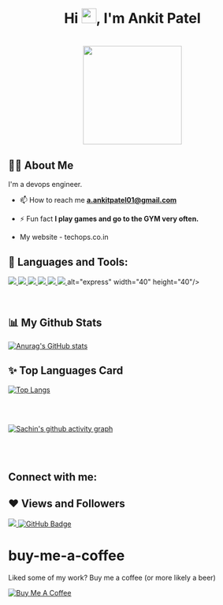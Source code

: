 ### <h1 align="center">Hi <img src="https://raw.githubusercontent.com/MartinHeinz/MartinHeinz/master/wave.gif" width="30px">, I'm Ankit Patel</h1>

<h1 align="center"><a href="#"><img width="200" height="200" src="https://i.imgur.com/799y5A3.png"/></a></h1>

## 🙋‍♂️ About Me

I'm a devops engineer. 

- 📫 How to reach me **a.ankitpatel01@gmail.com**

- ⚡ Fun fact **I play games and go to the GYM very often.**

- My website - techops.co.in

## 🚀 Languages and Tools:

<p align="left"> 
    <a href="" target="_blank"> <img src="https://img.icons8.com/color/48/000000/linux--v1.png"/> </a>
    <a href="" target="_blank"> <img src="https://img.icons8.com/color/48/000000/amazon-web-services.png"/> </a>
    <a href="" target="_blank"> <img src="https://img.icons8.com/color/48/000000/docker.png"/> </a> 
    <a href="" target="_blank"> <img src="https://img.icons8.com/color/48/000000/kubernetes.png"/> </a> 
    <a href="" target="_blank"> <img src="https://img.icons8.com/color/48/000000/jenkins.png"/> </a> 
    <a href="" target="_blank"> <img src="https://img.icons8.com/color/48/000000/bootstrap.png"/> </a> 
    alt="express" width="40" height="40"/> </a>
</p>


<br/>


## 📊 My Github Stats

  [![Anurag's GitHub stats](https://github-readme-stats.vercel.app/api?username=AAnkitpatel&hide=prs&count_private=true&show_icons=true&theme=radical)](https://github.com/anuraghazra/github-readme-stats)

## ✨ Top Languages Card

[![Top Langs](https://github-readme-stats.vercel.app/api/top-langs/?username=AAnkitpatel&layout=compact)](https://github.com/anuraghazra/github-readme-stats)


<br/>
<br/>


[![Sachin's github activity graph](https://activity-graph.herokuapp.com/graph?username=AAnkitpatel&theme=react-dark)](https://github.com/ashutosh00710/github-readme-activity-graph)


<br/>
<br/>

## Connect with me:

## ❤ Views and Followers
<a href="https://github.com/Meghna-DAS/github-profile-views-counter">
    <img src="https://komarev.com/ghpvc/?username=AAnkitpatel">
</a>
<a href="https://github.com/AAnkitpatel?tab=followers"><img src="https://img.shields.io/github/followers/SubhamRaoniar28?label=Followers&style=social" alt="GitHub Badge"></a>


# buy-me-a-coffee

Liked some of my work? Buy me a coffee (or more likely a beer)

<a href="https://www.buymeacoffee.com/sachinm" target="_blank"><img src="https://bmc-cdn.nyc3.digitaloceanspaces.com/BMC-button-images/custom_images/orange_img.png" alt="Buy Me A Coffee" style="height: auto !important;width: auto !important;" ></a>
<!--
**AAnkitpatel/AAnkitpatel** is a ✨ _special_ ✨ repository because its `README.md` (this file) appears on your GitHub profile.

Here are some ideas to get you started:

- 🔭 I’m currently working on ...
- 🌱 I’m currently learning ...
- 👯 I’m looking to collaborate on ...
- 🤔 I’m looking for help with ...
- 💬 Ask me about ...
- 📫 How to reach me: ...
- 😄 Pronouns: ...
- ⚡ Fun fact: ...
-->
